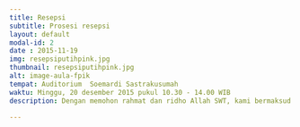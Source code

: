 ```yaml
---
title: Resepsi
subtitle: Prosesi resepsi
layout: default
modal-id: 2
date : 2015-11-19
img: resepsiputihpink.jpg
thumbnail: resepsiputihpink.jpg
alt: image-aula-fpik
tempat: Auditorium  Soemardi Sastrakusumah 
waktu: Minggu, 20 desember 2015 pukul 10.30 - 14.00 WIB
description: Dengan memohon rahmat dan ridho Allah SWT, kami bermaksud menyelenggarakan Resepsi Pernikahan putra-putri kami yang Insyaa Allah akan diselenggarakan pada hari <br/> Minggu, 20 Desember 2015 Pukul 10.30 s/d 14.00 WIB di Auditorium  Soemardi Sastrakusumah  Jl. Lingkar Akademik Fakultas Perikanan dan Ilmu Kelautan (FPIK) Kampus IPB Darmaga Bogor. Kesan yang mendalam akan terukir dihati kami, apabila Bapak/Ibu/Saudara/i berkenan hadir untuk memberikan do’a estu kepada kedua mempelai.

---
```

